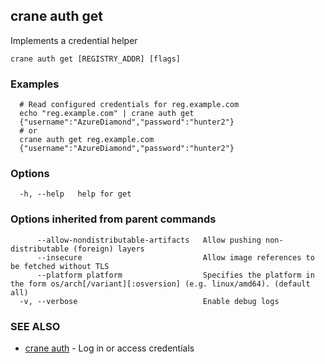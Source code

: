 ## crane auth get

Implements a credential helper

```
crane auth get [REGISTRY_ADDR] [flags]
```

### Examples

```
  # Read configured credentials for reg.example.com
  echo "reg.example.com" | crane auth get
  {"username":"AzureDiamond","password":"hunter2"}
  # or
  crane auth get reg.example.com
  {"username":"AzureDiamond","password":"hunter2"}
```

### Options

```
  -h, --help   help for get
```

### Options inherited from parent commands

```
      --allow-nondistributable-artifacts   Allow pushing non-distributable (foreign) layers
      --insecure                           Allow image references to be fetched without TLS
      --platform platform                  Specifies the platform in the form os/arch[/variant][:osversion] (e.g. linux/amd64). (default all)
  -v, --verbose                            Enable debug logs
```

### SEE ALSO

* [crane auth](crane_auth.md)	 - Log in or access credentials

